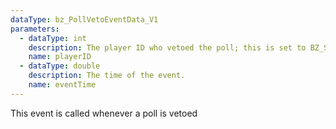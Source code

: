 ```yaml
---
dataType: bz_PollVetoEventData_V1
parameters:
  - dataType: int
    description: The player ID who vetoed the poll; this is set to BZ_SERVER if it was done through bz_vetoPoll()
    name: playerID
  - dataType: double
    description: The time of the event.
    name: eventTime
---
```


This event is called whenever a poll is vetoed
